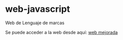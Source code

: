 # web-javascript
Web de Lenguaje de marcas

Se puede acceder a la web desde aquí: [web mejorada](https://aplicacionesdam1819.000webhostapp.com/deb/index.html)

